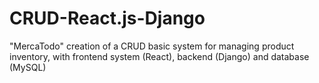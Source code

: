 # CRUD-React.js-Django
"MercaTodo" creation  of a CRUD basic system for managing product inventory, with frontend system (React), backend (Django) and database (MySQL)


